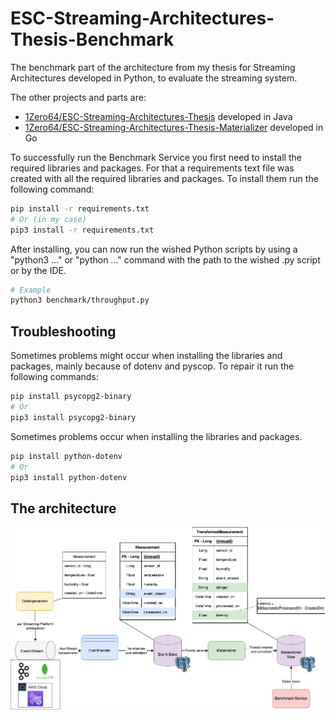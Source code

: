 # ESC-Streaming-Architectures-Thesis-Benchmark
The benchmark part of the architecture from my thesis for Streaming Architectures developed in Python,
to evaluate the streaming system.

The other projects and parts are:
- [1Zero64/ESC-Streaming-Architectures-Thesis](https://github.com/1Zero64/ESC-Streaming-Architectures-Thesis) developed in Java
- [1Zero64/ESC-Streaming-Architectures-Thesis-Materializer](https://github.com/1Zero64/ESC-Streaming-Architectures-Thesis-Materializer) developed in Go

To successfully run the Benchmark Service you first need to install the required libraries and packages.
For that a requirements text file was created with all the required libraries and packages.
To install them run the following command:
```bash
pip install -r requirements.txt
# Or (in my case)
pip3 install -r requirements.txt 
```

After installing, you can now run the wished Python scripts by using a "python3 ..." or "python ..." command with the
path to the wished .py script or by the IDE.
```bash
# Example
python3 benchmark/throughput.py
```

## Troubleshooting
Sometimes problems might occur when installing the libraries and packages, mainly because of dotenv and pyscop.
To repair it run the following commands:
```bash
pip install psycopg2-binary
# Or
pip3 install psycopg2-binary
```

Sometimes problems occur when installing the libraries and packages.
```bash
pip install python-dotenv
# Or
pip3 install python-dotenv
```

## The architecture
![Architecture for the streaming scenario](architecture.png)